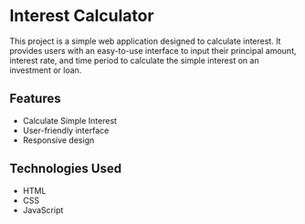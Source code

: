 # Interest Calculator
This project is a simple web application designed to calculate interest. It provides users with an easy-to-use interface to input their principal amount, interest rate, and time period to calculate the simple interest on an investment or loan.


## Features
- Calculate Simple Interest
- User-friendly interface
- Responsive design

## Technologies Used
- HTML
- CSS
- JavaScript